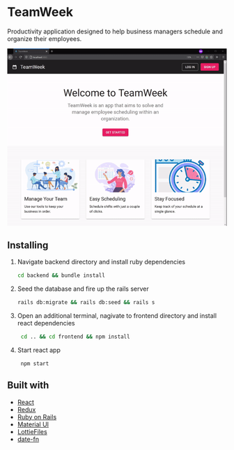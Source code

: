 # TeamWeek

Productivity application designed to help business managers schedule and organize their employees.

![demo](./frontend/public/demo.gif)

## Installing

1. Navigate backend directory and install ruby dependencies

   ```bash
   cd backend && bundle install
   ```

2. Seed the database and fire up the rails server

   ```bash
   rails db:migrate && rails db:seed && rails s
   ```

3. Open an additional terminal, nagivate to frontend directory and install react dependencies

   ```bash
    cd .. && cd frontend && npm install
   ```

4. Start react app

   ```bash
    npm start
   ```

## Built with

- [React](https://reactjs.org/)
- [Redux](https://redux.js.org/)
- [Ruby on Rails](https://rubyonrails.org/)
- [Material UI](https://material-ui.com/)
- [LottieFiles](https://lottiefiles.com/)
- [date-fn](https://date-fns.org/)
